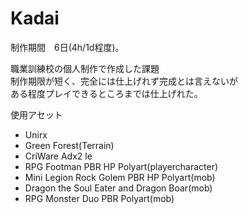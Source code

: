 # Kadai

制作期間　6日(4h/1d程度)。  
  
職業訓練校の個人制作で作成した課題  
制作期限が短く、完全には仕上げれず完成とは言えないが  
ある程度プレイできるところまでは仕上げれた。  
  
使用アセット  
- Unirx  
- Green Forest(Terrain)  
- CriWare Adx2 le  
- RPG Footman PBR HP Polyart(playercharacter)
- Mini Legion Rock Golem PBR HP Polyart(mob)  
- Dragon the Soul Eater and Dragon Boar(mob)  
- RPG Monster Duo PBR Polyart(mob)  
